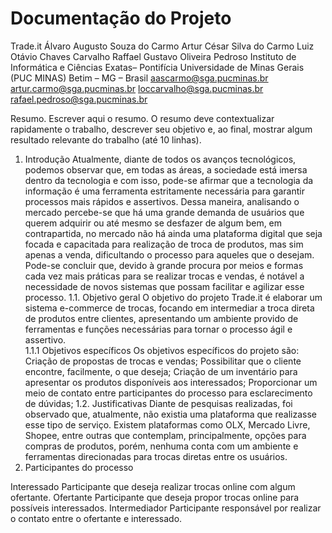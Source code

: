 # Documentação do Projeto

Trade.it
Álvaro Augusto Souza do Carmo
Artur César Silva do Carmo
Luiz Otávio Chaves Carvalho
Raffael Gustavo Oliveira Pedroso
Instituto de Informática e Ciências Exatas– Pontifícia Universidade de Minas Gerais (PUC MINAS)
Betim – MG – Brasil
aascarmo@sga.pucminas.br
artur.carmo@sga.pucminas.br
loccarvalho@sga.pucminas.br
rafael.pedroso@sga.pucminas.br

Resumo. Escrever aqui o resumo. O resumo deve contextualizar rapidamente o trabalho, descrever seu objetivo e, ao final, mostrar algum resultado relevante do trabalho (até 10 linhas).

1. Introdução
Atualmente, diante de todos os avanços tecnológicos, podemos observar que, em todas as áreas, a sociedade está imersa dentro da tecnologia e com isso, pode-se afirmar que a tecnologia da informação é uma ferramenta estritamente necessária para garantir processos mais rápidos e assertivos.
Dessa maneira, analisando o mercado percebe-se que há uma grande demanda de usuários que  querem adquirir ou até mesmo se desfazer de algum bem, em contrapartida, no mercado não há ainda uma plataforma digital que seja focada e capacitada para realização de troca de produtos, mas sim apenas a venda, dificultando o processo para aqueles que o desejam.
Pode-se concluir que, devido à grande procura por meios e formas cada vez mais práticas para se realizar trocas e vendas, é notável a necessidade de novos sistemas que possam facilitar e agilizar esse processo.
1.1. Objetivo geral
O objetivo do projeto Trade.it é elaborar um sistema e-commerce de trocas, focando em intermediar a troca direta de produtos entre clientes, apresentando um ambiente provido de ferramentas e funções necessárias para tornar o processo ágil e assertivo.  
1.1.1 Objetivos específicos
Os objetivos específicos do projeto são:
Criação de propostas de trocas e vendas;
Possibilitar que o cliente encontre, facilmente, o que deseja;
Criação de um inventário para apresentar os produtos disponíveis aos interessados;
Proporcionar um meio de contato entre participantes do processo para esclarecimento de dúvidas;
1.2. Justificativas
Diante de pesquisas realizadas, foi observado que, atualmente, não existia uma plataforma que realizasse esse tipo de serviço. Existem plataformas como OLX, Mercado Livre, Shopee, entre outras que contemplam, principalmente, opções para compras de produtos, porém, nenhuma conta com um ambiente e ferramentas direcionadas para trocas diretas entre os usuários.
2. Participantes do processo

Interessado
Participante que deseja realizar trocas online com algum ofertante.
Ofertante
Participante que deseja propor trocas online para possíveis interessados.
Intermediador
Participante responsável por realizar o contato entre o ofertante e interessado.

